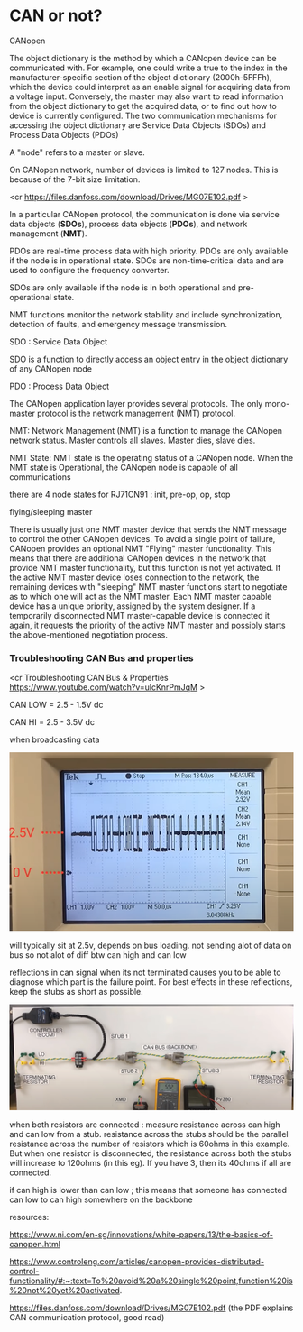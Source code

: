 # CAN or not?

CANopen

The object dictionary is the method by which a CANopen device can be communicated with. For example, one could write a true to the index in the manufacturer-specific section of the object dictionary (2000h-5FFFh), which the device could interpret as an enable signal for acquiring data from a voltage input. Conversely, the master may also want to read information from the object dictionary to get the acquired data, or to find out how to device is currently configured. The two communication mechanisms for accessing the object dictionary are Service Data Objects (SDOs) and Process Data Objects (PDOs)

A "node" refers to a master or slave.

On CANopen network, number of devices is limited to 127 nodes. This is because of the 7-bit size limitation.





<cr https://files.danfoss.com/download/Drives/MG07E102.pdf >

In a particular CANopen protocol, the communication is done via service data objects (**SDOs**), process data objects (**PDOs**), and network management (**NMT**). 

PDOs are real-time process data with high priority. PDOs are only available if the node is in operational state. SDOs are non-time-critical data and are used to configure the frequency converter. 

SDOs are only available if the node is in both operational and pre-operational state. 

NMT functions monitor the network stability and include synchronization, detection of faults, and emergency message transmission.





SDO : Service Data Object

SDO is a function to directly access an object entry in the object dictionary of any CANopen node



PDO : Process Data Object



The CANopen application layer provides several protocols. The only mono-master protocol is the network management (NMT) protocol. 



NMT:
Network Management (NMT) is a function to manage the CANopen network status. Master controls all slaves. Master dies, slave dies.

NMT State:
NMT state is the operating status of a CANopen node. When the NMT state is Operational, the CANopen node is capable of all communications

there are 4 node states for RJ71CN91 : 
init, pre-op, op, stop







flying/sleeping master

There is usually just one NMT master device that sends the NMT message to control the other CANopen devices. To avoid a single point of failure, CANopen provides an optional NMT "Flying" master functionality. This means that there are additional CANopen devices in the network that provide NMT master functionality, but this function is not yet activated. If the active NMT master device loses connection to the network, the remaining devices with "sleeping" NMT master functions start to negotiate as to which one will act as the NMT master. Each NMT master capable device has a unique priority, assigned by the system designer. If a temporarily disconnected NMT master-capable device is connected it again, it requests the priority of the active NMT master and possibly starts the above-mentioned negotiation process. 









### Troubleshooting CAN Bus and properties

<cr Troubleshooting CAN Bus & Properties https://www.youtube.com/watch?v=ulcKnrPmJqM >



CAN LOW = 2.5 - 1.5V dc

CAN HI = 2.5 - 3.5V dc

when broadcasting data 

<p align="center">
  <img width="auto" height="auto" src="./assets/can_osc.png">
</p>

will typically sit at 2.5v, depends on bus loading. not sending alot of data on bus so not alot of diff btw can high and can low

reflections in can signal when its not terminated causes you to be able to diagnose which part is the failure point. For best effects in these reflections, keep the stubs as short as possible.

<p align="center">
  <img width="auto" height="auto" src="./assets/can_stub.png">
</p>

when both resistors are connected : measure resistance across can high and can low from a stub. resistance across the stubs should be the parallel resistance across the number of resistors which is 60ohms in this example. But when one resistor is disconnected, the resistance across both the stubs will increase to 120ohms (in this eg). If you have 3, then its 40ohms if all are connected.

if can high is lower than can low ; this means that someone has connected can low to can high somewhere on the backbone  













resources:

https://www.ni.com/en-sg/innovations/white-papers/13/the-basics-of-canopen.html

https://www.controleng.com/articles/canopen-provides-distributed-control-functionality/#:~:text=To%20avoid%20a%20single%20point,function%20is%20not%20yet%20activated.

https://files.danfoss.com/download/Drives/MG07E102.pdf (the PDF explains CAN communication protocol, good read)